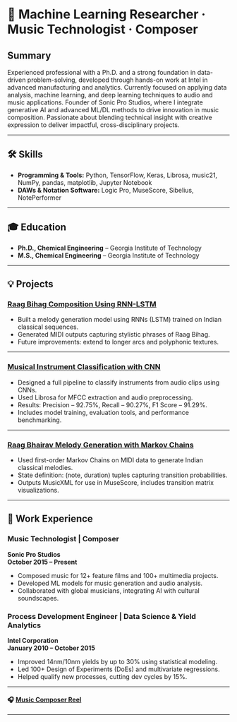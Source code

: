 # 🎵 Machine Learning Researcher · Music Technologist · Composer

## Summary
Experienced professional with a Ph.D. and a strong foundation in data-driven problem-solving, developed through hands-on work at Intel in advanced manufacturing and analytics. Currently focused on applying data analysis, machine learning, and deep learning techniques to audio and music applications. Founder of Sonic Pro Studios, where I integrate generative AI and advanced ML/DL methods to drive innovation in music composition. Passionate about blending technical insight with creative expression to deliver impactful, cross-disciplinary projects.

---

## 🛠️ Skills
- **Programming & Tools:** Python, TensorFlow, Keras, Librosa, music21, NumPy, pandas, matplotlib, Jupyter Notebook
- **DAWs & Notation Software:** Logic Pro, MuseScore, Sibelius, NotePerformer

---

## 🎓 Education
- **Ph.D., Chemical Engineering** – Georgia Institute of Technology  
- **M.S., Chemical Engineering** – Georgia Institute of Technology  

---

## 💡 Projects

### [Raag Bihag Composition Using RNN-LSTM](https://github.com/balubm/Raag-Bihag-composition-by-RNN-LSTM)
- Built a melody generation model using RNNs (LSTM) trained on Indian classical sequences.
- Generated MIDI outputs capturing stylistic phrases of Raag Bihag.
- Future improvements: extend to longer arcs and polyphonic textures.

---

### [Musical Instrument Classification with CNN](https://github.com/balubm/Music-Instrument-Classification_CNN)
- Designed a full pipeline to classify instruments from audio clips using CNNs.
- Used Librosa for MFCC extraction and audio preprocessing.
- Results: Precision – 92.75%, Recall – 90.27%, F1 Score – 91.29%.
- Includes model training, evaluation tools, and performance benchmarking.

---

### [Raag Bhairav Melody Generation with Markov Chains](https://github.com/balubm/Raag-Bhairav-composition-by-GEN-AI_Markov-Chain)
- Used first-order Markov Chains on MIDI data to generate Indian classical melodies.
- State definition: (note, duration) tuples capturing transition probabilities.
- Outputs MusicXML for use in MuseScore, includes transition matrix visualizations.

---

## 💼 Work Experience

### Music Technologist | Composer  
**Sonic Pro Studios**  
**October 2015 – Present**  
- Composed music for 12+ feature films and 100+ multimedia projects.
- Developed ML models for music generation and audio analysis.
- Collaborated with global musicians, integrating AI with cultural soundscapes.

### Process Development Engineer | Data Science & Yield Analytics  
**Intel Corporation**  
**January 2010 – October 2015**  
- Improved 14nm/10nm yields by up to 30% using statistical modeling.
- Led 100+ Design of Experiments (DoEs) and multivariate regressions.
- Helped qualify new processes, cutting dev cycles by 15%.

---

#### 🎧 [Music Composer Reel](https://play.reelcrafter.com/BOtkvkkMQc2Bi-ONyx15uQ)

---

